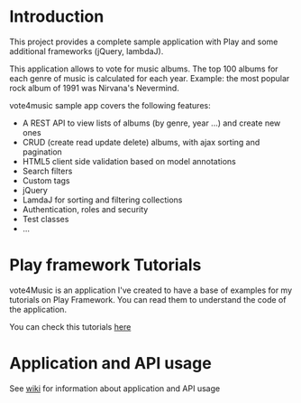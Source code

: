 # Introduction
This project provides a complete sample application with Play and some additional frameworks (jQuery, lambdaJ).

This application allows to vote for music albums. The top 100 albums for each genre of music is calculated for each year. Example: the most popular rock album of 1991 was Nirvana's Nevermind.

vote4music sample app covers the following features:

* A REST API to view lists of albums (by genre, year ...) and create new ones
* CRUD (create read update delete) albums, with ajax sorting and pagination
* HTML5 client side validation based on model annotations
* Search filters
* Custom tags
* jQuery
* LamdaJ for sorting and filtering collections
* Authentication, roles and security
* Test classes
* ...

# Play framework Tutorials
vote4Music is an application I've created to have a base of examples for my tutorials on Play Framework. You can read them to understand the code of the application.

You can check this tutorials [here](http://coffeebean.loicdescotte.com/search/label/planetplay)

# Application and API usage
See [wiki](https://github.com/loicdescotte/vote4music/wiki/Application-and-API-usage) for information about application and API usage

